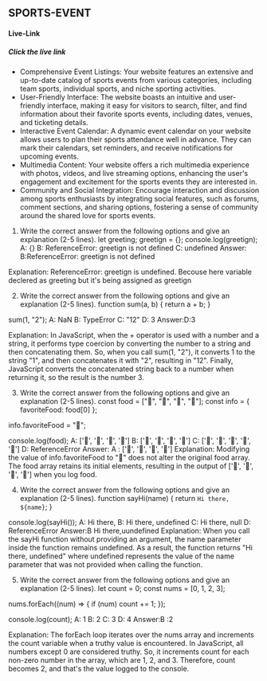 <h2 className="text-accent">SPORTS-EVENT </h2>

<h4>Live-Link</h4>

<h5>Click the live link</h5>

<ul>
<li>Comprehensive Event Listings: Your website features an extensive and up-to-date catalog of sports events from various categories, including team sports, individual sports, and niche sporting activities.</li>
<li>User-Friendly Interface: The website boasts an intuitive and user-friendly interface, making it easy for visitors to search, filter, and find information about their favorite sports events, including dates, venues, and ticketing details.</li>
<li>Interactive Event Calendar: A dynamic event calendar on your website allows users to plan their sports attendance well in advance. They can mark their calendars, set reminders, and receive notifications for upcoming events.</li>
<li>Multimedia Content: Your website offers a rich multimedia experience with photos, videos, and live streaming options, enhancing the user's engagement and excitement for the sports events they are interested in.</li>
<li>Community and Social Integration: Encourage interaction and discussion among sports enthusiasts by integrating social features, such as forums, comment sections, and sharing options, fostering a sense of community around the shared love for sports events.</li>
</ul>


1. Write the correct answer from the following options and give an explanation (2-5 lines).
let greeting;
greetign = {};
console.log(greetign);
A: {}
B: ReferenceError: greetign is not defined
C: undefined
Answer: B:ReferenceError: greetign is not defined

Explanation: ReferenceError: greetign is undefined. Becouse here variable declered as  greeting but it's being assigned as greetign

2. Write the correct answer from the following options and give an explanation (2-5 lines).
function sum(a, b) {
  return a + b;
}

sum(1, "2");
A: NaN
B: TypeError
C: "12"
D: 3
Answer:D:3

Explanation: In JavaScript, when the + operator is used with a number and a string, it performs type coercion by converting the number to a string and then concatenating them. So, when you call sum(1, "2"), it converts 1 to the string "1", and then concatenates it with "2", resulting in "12". Finally, JavaScript converts the concatenated string back to a number when returning it, so the result is the number 3.


3. Write the correct answer from the following options and give an explanation (2-5 lines).
const food = ["🍕", "🍫", "🥑", "🍔"];
const info = { favoriteFood: food[0] };

info.favoriteFood = "🍝";

console.log(food);
A: ['🍕', '🍫', '🥑', '🍔']
B: ['🍝', '🍫', '🥑', '🍔']
C: ['🍝', '🍕', '🍫', '🥑', '🍔']
D: ReferenceError
Answer: A :  ['🍕', '🍫', '🥑', '🍔']
Explanation: Modifying the value of info.favoriteFood to "🍝" does not alter the original food array. The food array retains its initial elements, resulting in the output of ['🍕', '🍫', '🥑', '🍔'] when you log food.

4. Write the correct answer from the following options and give an explanation (2-5 lines).
function sayHi(name) {
  return `Hi there, ${name}`;
}

console.log(sayHi());
A: Hi there,
B: Hi there, undefined
C: Hi there, null
D: ReferenceError
Answer:B Hi there,uundefined
Explanation: When you call the sayHi function without providing an argument, the name parameter inside the function remains undefined. As a result, the function returns "Hi there, undefined" where undefined represents the value of the name parameter that was not provided when calling the function.

5. Write the correct answer from the following options and give an explanation (2-5 lines).
let count = 0;
const nums = [0, 1, 2, 3];

nums.forEach((num) => {
  if (num) count += 1;
});

console.log(count);
A: 1
B: 2
C: 3
D: 4
Answer:B :2

Explanation: The forEach loop iterates over the nums array and increments the count variable when a truthy value is encountered. In JavaScript, all numbers except 0 are considered truthy. So, it increments count for each non-zero number in the array, which are 1, 2, and 3. Therefore, count becomes 2, and that's the value logged to the console.
